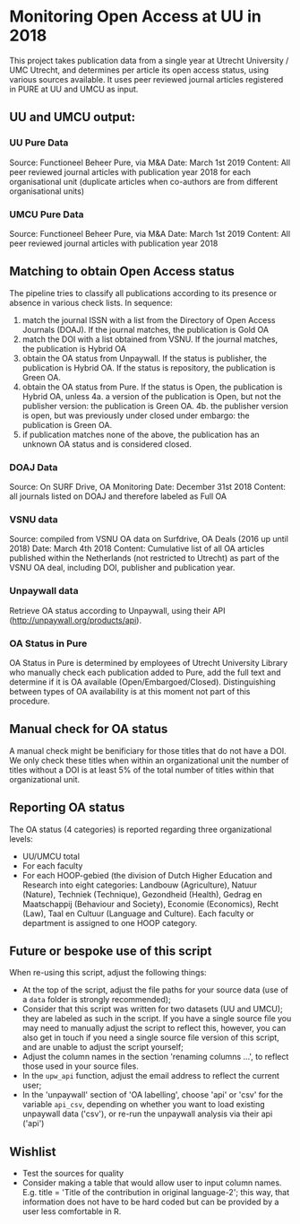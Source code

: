 # Monitoring Open Access at UU in 2018
This project takes publication data from a single year at Utrecht University / UMC Utrecht, and determines per article its open access status, using various sources available. It uses peer reviewed journal articles registered in PURE at UU and UMCU as input.

## UU and UMCU output:

### UU Pure Data
Source: Functioneel Beheer Pure, via M&A
Date: March 1st 2019
Content: All peer reviewed journal articles with publication year 2018 for each organisational unit (duplicate articles when co-authors are from different organisational units)

### UMCU Pure Data
Source: Functioneel Beheer Pure, via M&A
Date: March 1st 2019
Content: All peer reviewed journal articles with publication year 2018

## Matching to obtain Open Access status
The pipeline tries to classify all publications according to its presence or absence in various check lists. In sequence:

1. match the journal ISSN with a list from the Directory of Open Access Journals (DOAJ). If the journal matches, the publication is Gold OA
2. match the DOI with a list obtained from VSNU. If the journal matches, the publication is Hybrid OA
3. obtain the OA status from Unpaywall. If the status is publisher, the publication is Hybrid OA. If the status is repository, the publication is Green OA.
4. obtain the OA status from Pure. If the status is Open, the publication is Hybrid OA, unless
4a. a version of the publication is Open, but not the publisher version: the publication is Green OA.
4b. the publisher version is open, but was previously under closed under embargo: the publication is Green OA.
4. if publication matches none of the above, the publication has an unknown OA status and is considered closed.

### DOAJ Data
Source: On SURF Drive, OA Monitoring
Date: December 31st 2018
Content: all journals listed on DOAJ and therefore labeled as Full OA

### VSNU data
Source: compiled from VSNU OA data on Surfdrive, OA Deals (2016 up until 2018)
Date: March 4th 2018
Content: Cumulative list of all OA articles published within the Netherlands (not restricted to Utrecht) as part of the VSNU OA deal, including DOI, publisher and publication year.

### Unpaywall data
Retrieve OA status according to Unpaywall, using their API (http://unpaywall.org/products/api).

### OA Status in Pure
OA Status in Pure is determined by employees of Utrecht University Library who manually check each publication added to Pure, add the full text and determine if it is OA available (Open/Embargoed/Closed). Distinguishing between types of OA availability is at this moment not part of this procedure.

## Manual check for OA status
A manual check might be benificiary for those titles that do not have a DOI. We only check these titles when within an organizational unit the number of titles without a DOI is at least 5% of the total number of titles within that organizational unit.

## Reporting OA status

The OA status (4 categories) is reported regarding three organizational levels:
- UU/UMCU total
- For each faculty
- For each HOOP-gebied (the division of Dutch Higher Education and Research into eight categories: Landbouw (Agriculture), Natuur (Nature), Techniek (Technique), Gezondheid (Health), Gedrag en Maatschappij (Behaviour and Society), Economie (Economics), Recht (Law), Taal en Cultuur (Language and Culture). Each faculty or department is assigned to one HOOP category. 

## Future or bespoke use of this script
When re-using this script, adjust the following things:

- At the top of the script, adjust the file paths for your source data (use of a `data` folder is strongly recommended);
- Consider that this script was written for two datasets (UU and UMCU); they are labeled as such in the script. If you have a single source file you may need to manually adjust the script to reflect this, however, you can also get in touch if you need a single source file version of this script, and are unable to adjust the script yourself;
- Adjust the column names in the section 'renaming columns ...', to reflect those used in your source files. 
- In the `upw_api` function, adjust the email address to reflect the current user; 
- In the 'unpaywall' section of 'OA labelling', choose 'api' or 'csv' for the variable `api_csv`, depending on whether you want to load existing unpaywall data ('csv'), or re-run the unpaywall analysis via their api ('api')



## Wishlist
- Test the sources for quality
- Consider making a table that would allow user to input column names. E.g. title = 'Title of the contribution in original language-2'; this way, that information does not have to be hard coded but can be provided by a user less comfortable in R.
